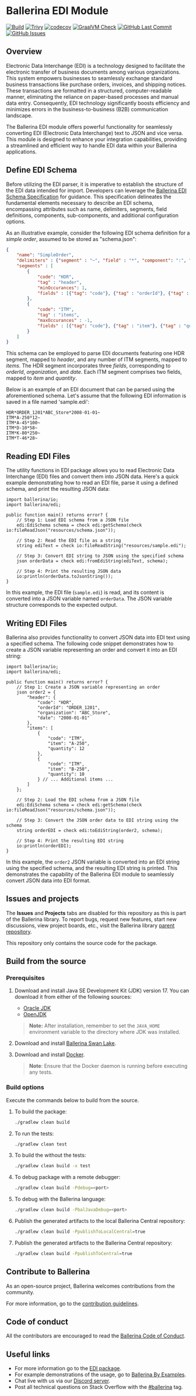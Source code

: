 # Ballerina EDI Module

[![Build](https://github.com/ballerina-platform/module-ballerina-edi/actions/workflows/build-timestamped-master.yml/badge.svg)](https://github.com/ballerina-platform/module-ballerina-edi/actions/workflows/build-timestamped-master.yml)
[![Trivy](https://github.com/ballerina-platform/module-ballerina-edi/actions/workflows/trivy-scan.yml/badge.svg)](https://github.com/ballerina-platform/module-ballerina-edi/actions/workflows/trivy-scan.yml)
[![codecov](https://codecov.io/gh/ballerina-platform/module-ballerina-edi/branch/main/graph/badge.svg)](https://codecov.io/gh/ballerina-platform/module-ballerina-edi)
[![GraalVM Check](https://github.com/ballerina-platform/module-ballerina-edi/actions/workflows/build-with-bal-test-graalvm.yml/badge.svg)](https://github.com/ballerina-platform/module-ballerina-edi/actions/workflows/build-with-bal-test-graalvm.yml)
[![GitHub Last Commit](https://img.shields.io/github/last-commit/ballerina-platform/module-ballerina-edi.svg)](https://github.com/ballerina-platform/module-ballerina-edi/commits/main)
[![GitHub Issues](https://img.shields.io/github/issues/ballerina-platform/ballerina-library/module/ballerina-edi.svg?label=Open%20Issues)](https://github.com/ballerina-platform/ballerina-library/labels/module%2Fballerina-edi)

## Overview

Electronic Data Interchange (EDI) is a technology designed to facilitate the electronic transfer of business documents among various organizations. This system empowers businesses to seamlessly exchange standard business transactions like purchase orders, invoices, and shipping notices. These transactions are formatted in a structured, computer-readable manner, eliminating the reliance on paper-based processes and manual data entry. Consequently, EDI technology significantly boosts efficiency and minimizes errors in the business-to-business (B2B) communication landscape.

The Ballerina EDI module offers powerful functionality for seamlessly converting EDI (Electronic Data Interchange) text to JSON and vice versa. This module is designed to enhance your integration capabilities, providing a streamlined and efficient way to handle EDI data within your Ballerina applications.

## Define EDI Schema

Before utilizing the EDI parser, it is imperative to establish the structure of the EDI data intended for import. Developers can leverage the [Ballerina EDI Schema Specification](./docs/specs/SchemaSpecification.md) for guidance. This specification delineates the fundamental elements necessary to describe an EDI schema, encompassing attributes such as name, delimiters, segments, field definitions, components, sub-components, and additional configuration options.

As an illustrative example, consider the following EDI schema definition for a _simple order_, assumed to be stored as "schema.json":

```json
{
    "name": "SimpleOrder",
    "delimiters" : {"segment" : "~", "field" : "*", "component": ":", "repetition": "^"},
    "segments" : [
        {
            "code": "HDR",
            "tag" : "header",
            "minOccurances": 1,
            "fields" : [{"tag": "code"}, {"tag" : "orderId"}, {"tag" : "organization"}, {"tag" : "date"}]
        },
        {
            "code": "ITM",
            "tag" : "items",
            "maxOccurances" : -1,
            "fields" : [{"tag": "code"}, {"tag" : "item"}, {"tag" : "quantity", "dataType" : "int"}]
        }
    ]
}
```

This schema can be employed to parse EDI documents featuring one HDR segment, mapped to _header_, and any number of ITM segments, mapped to _items_. The HDR segment incorporates three _fields_, corresponding to _orderId_, _organization_, and _date_. Each ITM segment comprises two fields, mapped to _item_ and _quantity_.

Below is an example of an EDI document that can be parsed using the aforementioned schema. Let's assume that the following EDI information is saved in a file named 'sample.edi':

```
HDR*ORDER_1201*ABC_Store*2008-01-01~
ITM*A-250*12~
ITM*A-45*100~
ITM*D-10*58~
ITM*K-80*250~
ITM*T-46*28~
```

## Reading EDI Files

The utility functions in EDI package allows you to read Electronic Data Interchange (EDI) files and convert them into JSON data. Here's a quick example demonstrating how to read an EDI file, parse it using a defined schema, and print the resulting JSON data:

```ballerina
import ballerina/io;
import ballerina/edi;

public function main() returns error? {
    // Step 1: Load EDI schema from a JSON file
    edi:EdiSchema schema = check edi:getSchema(check io:fileReadJson("resources/schema.json"));

    // Step 2: Read the EDI file as a string
    string ediText = check io:fileReadString("resources/sample.edi");

    // Step 3: Convert EDI string to JSON using the specified schema
    json orderData = check edi:fromEdiString(ediText, schema);

    // Step 4: Print the resulting JSON data
    io:println(orderData.toJsonString());
}
```

In this example, the EDI file (`sample.edi`) is read, and its content is converted into a JSON variable named `orderData`. The JSON variable structure corresponds to the expected output.

## Writing EDI Files

Ballerina also provides functionality to convert JSON data into EDI text using a specified schema. The following code snippet demonstrates how to create a JSON variable representing an order and convert it into an EDI string:

```ballerina
import ballerina/io;
import ballerina/edi;

public function main() returns error? {
    // Step 1: Create a JSON variable representing an order
    json order2 = {
        "header": {
            "code": "HDR",
            "orderId": "ORDER_1201",
            "organization": "ABC_Store",
            "date": "2008-01-01"
        },
        "items": [
            {
                "code": "ITM",
                "item": "A-250",
                "quantity": 12
            },
            {
                "code": "ITM",
                "item": "B-250",
                "quantity": 10
            } // ... Additional items ...
        ]
    };

    // Step 2: Load the EDI schema from a JSON file
    edi:EdiSchema schema = check edi:getSchema(check io:fileReadJson("resources/schema.json"));

    // Step 3: Convert the JSON order data to EDI string using the schema
    string orderEDI = check edi:toEdiString(order2, schema);

    // Step 4: Print the resulting EDI string
    io:println(orderEDI);
}
```

In this example, the `order2` JSON variable is converted into an EDI string using the specified schema, and the resulting EDI string is printed. This demonstrates the capability of the Ballerina EDI module to seamlessly convert JSON data into EDI format.


## Issues and projects

The **Issues** and **Projects** tabs are disabled for this repository as this is part of the Ballerina library. To report bugs, request new features, start new discussions, view project boards, etc., visit the Ballerina library [parent repository](https://github.com/ballerina-platform/ballerina-library).

This repository only contains the source code for the package.

## Build from the source

### Prerequisites

1. Download and install Java SE Development Kit (JDK) version 17. You can download it from either of the following sources:

   * [Oracle JDK](https://www.oracle.com/java/technologies/downloads/)
   * [OpenJDK](https://adoptium.net/)

    > **Note:** After installation, remember to set the `JAVA_HOME` environment variable to the directory where JDK was installed.

2. Download and install [Ballerina Swan Lake](https://ballerina.io/).

3. Download and install [Docker](https://www.docker.com/get-started).

    > **Note**: Ensure that the Docker daemon is running before executing any tests.

### Build options

Execute the commands below to build from the source.

1. To build the package:

   ```bash
   ./gradlew clean build
   ```

2. To run the tests:

   ```bash
   ./gradlew clean test
   ```

3. To build the without the tests:

   ```bash
   ./gradlew clean build -x test
   ```

4. To debug package with a remote debugger:

   ```bash
   ./gradlew clean build -Pdebug=<port>
   ```

5. To debug with the Ballerina language:

   ```bash
   ./gradlew clean build -PbalJavaDebug=<port>
   ```

6. Publish the generated artifacts to the local Ballerina Central repository:

    ```bash
    ./gradlew clean build -PpublishToLocalCentral=true
    ```

7. Publish the generated artifacts to the Ballerina Central repository:

   ```bash
   ./gradlew clean build -PpublishToCentral=true
   ```

## Contribute to Ballerina

As an open-source project, Ballerina welcomes contributions from the community.

For more information, go to the [contribution guidelines](https://github.com/ballerina-platform/ballerina-lang/blob/master/CONTRIBUTING.md).

## Code of conduct

All the contributors are encouraged to read the [Ballerina Code of Conduct](https://ballerina.io/code-of-conduct).

## Useful links

* For more information go to the [EDI package](https://central.ballerina.io/ballerina/edi/latest).
* For example demonstrations of the usage, go to [Ballerina By Examples](https://ballerina.io/learn/by-example/).
* Chat live with us via our [Discord server](https://discord.gg/ballerinalang).
* Post all technical questions on Stack Overflow with the [#ballerina](https://stackoverflow.com/questions/tagged/ballerina) tag.
